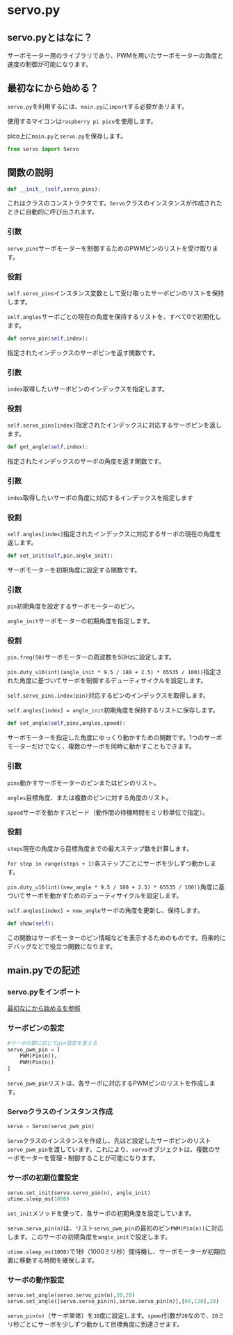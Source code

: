 # servo.py

## servo.pyとはなに？

サーボモーター用のライブラリであり、PWMを用いたサーボモーターの角度と速度の制御が可能になります。

## 最初なにから始める？

`servo.py`を利用するには、`main.py`に`import`する必要があリます。

使用するマイコンは`raspberry pi pico`を使用します。

pico上に`main.py`と`servo.py`を保存します。

```python
from servo import Servo
```

## 関数の説明

```python
def __init__(self,servo_pins):
```

これはクラスのコンストラクタです。`Servo`クラスのインスタンスが作成されたときに自動的に呼び出されます。

### 引数

`servo_pins`サーボモーターを制御するためのPWMピンのリストを受け取ります。

### 役割

`self.servo_pins`インスタンス変数として受け取ったサーボピンのリストを保持します。

`self.angles`サーボごとの現在の角度を保持するリストを、すべて0で初期化します。

```python
def servo_pin(self,index):
```

指定されたインデックスのサーボピンを返す関数です。

### 引数

`index`取得したいサーボピンのインデックスを指定します。

### 役割

`self.servo_pins[index]`指定されたインデックスに対応するサーボピンを返します。

```python
def get_angle(self,index):
```

指定されたインデックスのサーボの角度を返す関数です。

### 引数

`index`取得したいサーボの角度に対応するインデックスを指定します

### 役割

`self.angles[index]`指定されたインデックスに対応するサーボの現在の角度を返します。

```python
def set_init(self,pin,angle_init):
```

サーボモーターを初期角度に設定する関数です。

### 引数

`pin`初期角度を設定するサーボモーターのピン。

`angle_init`サーボモーターの初期角度を指定します。

### 役割

`pin.freq(50)`サーボモーターの周波数を50Hzに設定します。

`pin.duty_u16(int((angle_init * 9.5 / 180 + 2.5) * 65535 / 100))`指定された角度に基づいてサーボを制御するデューティサイクルを設定します。

`self.servo_pins.index(pin)`対応するピンのインデックスを取得します。

`self.angles[index] = angle_init`初期角度を保持するリストに保存します。

```python
def set_angle(self,pins,angles,speed):
```

サーボモーターを指定した角度にゆっくり動かすための関数です。1つのサーボモーターだけでなく、複数のサーボを同時に動かすこともできます。

### 引数

`pins`動かすサーボモーターのピンまたはピンのリスト。

`angles`目標角度、または複数のピンに対する角度のリスト。

`speed`サーボを動かすスピード（動作間の待機時間をミリ秒単位で指定）。

### 役割

`steps`現在の角度から目標角度までの最大ステップ数を計算します。

`for step in range(steps + 1)`各ステップごとにサーボを少しずつ動かします。

`pin.duty_u16(int((new_angle * 9.5 / 180 + 2.5) * 65535 / 100))`角度に基づいてサーボを動かすためのデューティサイクルを設定します。

`self.angles[index] = new_angle`サーボの角度を更新し、保持します。

```python
def show(self):
```

この関数はサーボモーターのピン情報などを表示するためのものです。将来的にデバッグなどで役立つ関数になります。

## main.pyでの記述

### servo.pyをインポート

[最初なにから始めるを参照](https://github.com/mase114/Pico_Library?tab=readme-ov-file#最初なにから始める)

### サーボピンの設定

```python
#サーボの数に応じてpin設定を変える
servo_pwm_pin = [
    PWM(Pin(n)),
    PWM(Pin(n))
]
```

`servo_pwm_pin`リストは、各サーボに対応するPWMピンのリストを作成します。

### Servoクラスのインスタンス作成

```python
servo = Servo(servo_pwm_pin)
```

`Servo`クラスのインスタンスを作成し、先ほど設定したサーボピンのリスト`servo_pwm_pin`を渡しています。これにより、`servo`オブジェクトは、複数のサーボモーターを管理・制御することが可能になります。

### サーボの初期位置設定

```python
servo.set_init(servo.servo_pin(n), angle_init)
utime.sleep_ms(1000)
```

`set_init`メソッドを使って、各サーボの初期角度を設定しています。

`servo.servo_pin(n)`は、リスト`servo_pwm_pin`の最初のピン`PWM(Pin(n))`に対応します。このサーボの初期角度を`angle_init`で設定します。

`utime.sleep_ms(1000)`で1秒（1000ミリ秒）間待機し、サーボモーターが初期位置に移動する時間を確保します。

### サーボの動作設定

```python
servo.set_angle(servo.servo_pin(n),30,20)
servo.set_angle([servo.servo_pin(n),servo.servo_pin(n)],[60,120],20)
```

`servo_pin(n)`（サーボ単体）を`30`度に設定します。`speed`引数が`20`なので、`20`ミリ秒ごとにサーボを少しずつ動かして目標角度に到達させます。
